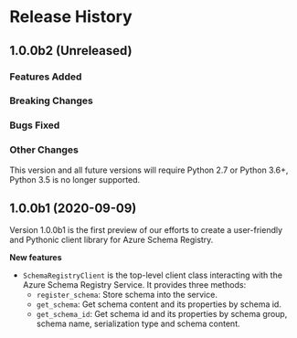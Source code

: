 # Release History

## 1.0.0b2 (Unreleased)

### Features Added

### Breaking Changes

### Bugs Fixed

### Other Changes

This version and all future versions will require Python 2.7 or Python 3.6+, Python 3.5 is no longer supported.

## 1.0.0b1 (2020-09-09)

Version 1.0.0b1 is the first preview of our efforts to create a user-friendly and Pythonic client library for Azure Schema Registry.

**New features**

- `SchemaRegistryClient` is the top-level client class interacting with the Azure Schema Registry Service. It provides three methods:
  - `register_schema`: Store schema into the service.
  - `get_schema`: Get schema content and its properties by schema id.
  - `get_schema_id`: Get schema id and its properties by schema group, schema name, serialization type and schema content.
